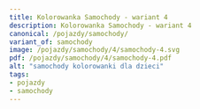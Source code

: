 ```yaml
---
title: Kolorowanka Samochody - wariant 4
description: Kolorowanka Samochody - wariant 4
canonical: /pojazdy/samochody/
variant_of: samochody
image: /pojazdy/samochody/4/samochody-4.svg
pdf: /pojazdy/samochody/4/samochody-4.pdf
alt: "samochody kolorowanki dla dzieci"
tags:
- pojazdy
- samochody
---
```

